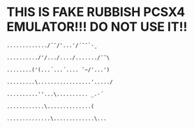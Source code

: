# **THIS IS FAKE RUBBISH PCSX4 EMULATOR!!! DO NOT USE IT!!**

    

    
    ............./´¯/'...'/´¯¯`·¸ 
    
    ........../'/.../..../......./¨¯\ 
    
    ........('(...´...´.... ¯~/'...') 
    
    .........\.................'...../ 
    
    ..........''...\.......... _.·´ 
    
    ............\..............( 
    
    ..............\.............\...
